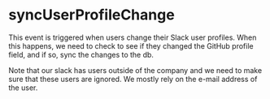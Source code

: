 # syncUserProfileChange

This event is triggered when users change their Slack user profiles. When this happens, we need to check to see if they changed the GitHub profile field, and if so, sync the changes to the db.

Note that our slack has users outside of the company and we need to make sure that these users are ignored. We mostly rely on the e-mail address of the user.
